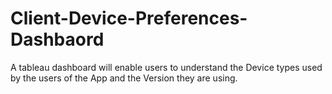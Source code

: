 # Client-Device-Preferences-Dashbaord
A tableau dashboard will enable users to understand the Device types used by the users of the App and the Version they are using.
